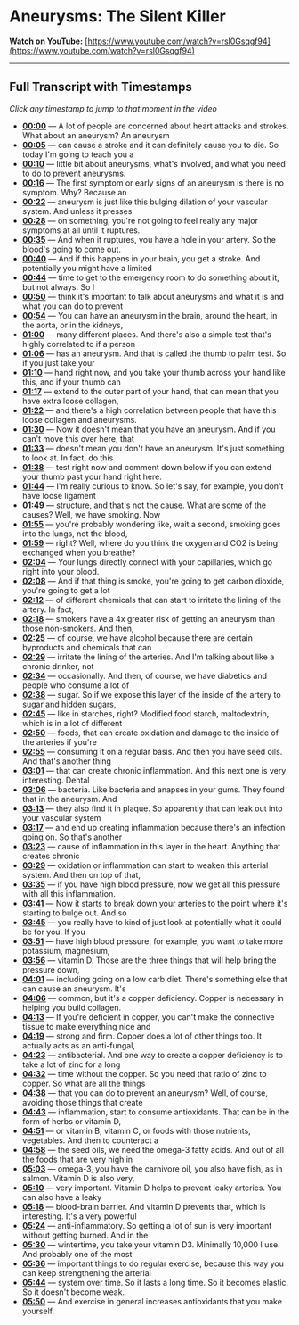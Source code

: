 # Aneurysms: The Silent Killer

**Watch on YouTube:** [https://www.youtube.com/watch?v=rsl0Gsqgf94](https://www.youtube.com/watch?v=rsl0Gsqgf94)

---

## Full Transcript with Timestamps

*Click any timestamp to jump to that moment in the video*

- **[00:00](https://www.youtube.com/watch?v=rsl0Gsqgf94&t=0s)** — A lot of people are concerned about heart attacks and strokes. What about an aneurysm? An aneurysm
- **[00:05](https://www.youtube.com/watch?v=rsl0Gsqgf94&t=5s)** — can cause a stroke and it can definitely cause you to die. So today I'm going to teach you a
- **[00:10](https://www.youtube.com/watch?v=rsl0Gsqgf94&t=10s)** — little bit about aneurysms, what's involved, and what you need to do to prevent aneurysms.
- **[00:16](https://www.youtube.com/watch?v=rsl0Gsqgf94&t=16s)** — The first symptom or early signs of an aneurysm is there is no symptom. Why? Because an
- **[00:22](https://www.youtube.com/watch?v=rsl0Gsqgf94&t=22s)** — aneurysm is just like this bulging dilation of your vascular system. And unless it presses
- **[00:28](https://www.youtube.com/watch?v=rsl0Gsqgf94&t=28s)** — on something, you're not going to feel really any major symptoms at all until it ruptures.
- **[00:35](https://www.youtube.com/watch?v=rsl0Gsqgf94&t=35s)** — And when it ruptures, you have a hole in your artery. So the blood's going to come out.
- **[00:40](https://www.youtube.com/watch?v=rsl0Gsqgf94&t=40s)** — And if this happens in your brain, you get a stroke. And potentially you might have a limited
- **[00:44](https://www.youtube.com/watch?v=rsl0Gsqgf94&t=44s)** — time to get to the emergency room to do something about it, but not always. So I
- **[00:50](https://www.youtube.com/watch?v=rsl0Gsqgf94&t=50s)** — think it's important to talk about aneurysms and what it is and what you can do to prevent
- **[00:54](https://www.youtube.com/watch?v=rsl0Gsqgf94&t=54s)** — You can have an aneurysm in the brain, around the heart, in the aorta, or in the kidneys,
- **[01:00](https://www.youtube.com/watch?v=rsl0Gsqgf94&t=60s)** — many different places. And there's also a simple test that's highly correlated to if a person
- **[01:06](https://www.youtube.com/watch?v=rsl0Gsqgf94&t=66s)** — has an aneurysm. And that is called the thumb to palm test. So if you just take your
- **[01:10](https://www.youtube.com/watch?v=rsl0Gsqgf94&t=70s)** — hand right now, and you take your thumb across your hand like this, and if your thumb can
- **[01:17](https://www.youtube.com/watch?v=rsl0Gsqgf94&t=77s)** — extend to the outer part of your hand, that can mean that you have extra loose collagen,
- **[01:22](https://www.youtube.com/watch?v=rsl0Gsqgf94&t=82s)** — and there's a high correlation between people that have this loose collagen and aneurysms.
- **[01:30](https://www.youtube.com/watch?v=rsl0Gsqgf94&t=90s)** — Now it doesn't mean that you have an aneurysm. And if you can't move this over here, that
- **[01:33](https://www.youtube.com/watch?v=rsl0Gsqgf94&t=93s)** — doesn't mean you don't have an aneurysm. It's just something to look at. In fact, do this
- **[01:38](https://www.youtube.com/watch?v=rsl0Gsqgf94&t=98s)** — test right now and comment down below if you can extend your thumb past your hand right here.
- **[01:44](https://www.youtube.com/watch?v=rsl0Gsqgf94&t=104s)** — I'm really curious to know. So let's say, for example, you don't have loose ligament
- **[01:49](https://www.youtube.com/watch?v=rsl0Gsqgf94&t=109s)** — structure, and that's not the cause. What are some of the causes? Well, we have smoking. Now
- **[01:55](https://www.youtube.com/watch?v=rsl0Gsqgf94&t=115s)** — you're probably wondering like, wait a second, smoking goes into the lungs, not the blood,
- **[01:59](https://www.youtube.com/watch?v=rsl0Gsqgf94&t=119s)** — right? Well, where do you think the oxygen and CO2 is being exchanged when you breathe?
- **[02:04](https://www.youtube.com/watch?v=rsl0Gsqgf94&t=124s)** — Your lungs directly connect with your capillaries, which go right into your blood.
- **[02:08](https://www.youtube.com/watch?v=rsl0Gsqgf94&t=128s)** — And if that thing is smoke, you're going to get carbon dioxide, you're going to get a lot
- **[02:12](https://www.youtube.com/watch?v=rsl0Gsqgf94&t=132s)** — of different chemicals that can start to irritate the lining of the artery. In fact,
- **[02:18](https://www.youtube.com/watch?v=rsl0Gsqgf94&t=138s)** — smokers have a 4x greater risk of getting an aneurysm than those non-smokers. And then,
- **[02:25](https://www.youtube.com/watch?v=rsl0Gsqgf94&t=145s)** — of course, we have alcohol because there are certain byproducts and chemicals that can
- **[02:29](https://www.youtube.com/watch?v=rsl0Gsqgf94&t=149s)** — irritate the lining of the arteries. And I'm talking about like a chronic drinker, not
- **[02:34](https://www.youtube.com/watch?v=rsl0Gsqgf94&t=154s)** — occasionally. And then, of course, we have diabetics and people who consume a lot of
- **[02:38](https://www.youtube.com/watch?v=rsl0Gsqgf94&t=158s)** — sugar. So if we expose this layer of the inside of the artery to sugar and hidden sugars,
- **[02:45](https://www.youtube.com/watch?v=rsl0Gsqgf94&t=165s)** — like in starches, right? Modified food starch, maltodextrin, which is in a lot of different
- **[02:50](https://www.youtube.com/watch?v=rsl0Gsqgf94&t=170s)** — foods, that can create oxidation and damage to the inside of the arteries if you're
- **[02:55](https://www.youtube.com/watch?v=rsl0Gsqgf94&t=175s)** — consuming it on a regular basis. And then you have seed oils. And that's another thing
- **[03:01](https://www.youtube.com/watch?v=rsl0Gsqgf94&t=181s)** — that can create chronic inflammation. And this next one is very interesting. Dental
- **[03:06](https://www.youtube.com/watch?v=rsl0Gsqgf94&t=186s)** — bacteria. Like bacteria and anapses in your gums. They found that in the aneurysm. And
- **[03:13](https://www.youtube.com/watch?v=rsl0Gsqgf94&t=193s)** — they also find it in plaque. So apparently that can leak out into your vascular system
- **[03:17](https://www.youtube.com/watch?v=rsl0Gsqgf94&t=197s)** — and end up creating inflammation because there's an infection going on. So that's another
- **[03:23](https://www.youtube.com/watch?v=rsl0Gsqgf94&t=203s)** — cause of inflammation in this layer in the heart. Anything that creates chronic
- **[03:29](https://www.youtube.com/watch?v=rsl0Gsqgf94&t=209s)** — oxidation or inflammation can start to weaken this arterial system. And then on top of that,
- **[03:35](https://www.youtube.com/watch?v=rsl0Gsqgf94&t=215s)** — if you have high blood pressure, now we get all this pressure with all this inflammation.
- **[03:41](https://www.youtube.com/watch?v=rsl0Gsqgf94&t=221s)** — Now it starts to break down your arteries to the point where it's starting to bulge out. And so
- **[03:45](https://www.youtube.com/watch?v=rsl0Gsqgf94&t=225s)** — you really have to kind of just look at potentially what it could be for you. If you
- **[03:51](https://www.youtube.com/watch?v=rsl0Gsqgf94&t=231s)** — have high blood pressure, for example, you want to take more potassium, magnesium,
- **[03:56](https://www.youtube.com/watch?v=rsl0Gsqgf94&t=236s)** — vitamin D. Those are the three things that will help bring the pressure down,
- **[04:01](https://www.youtube.com/watch?v=rsl0Gsqgf94&t=241s)** — including going on a low carb diet. There's something else that can cause an aneurysm. It's
- **[04:06](https://www.youtube.com/watch?v=rsl0Gsqgf94&t=246s)** — common, but it's a copper deficiency. Copper is necessary in helping you build collagen.
- **[04:13](https://www.youtube.com/watch?v=rsl0Gsqgf94&t=253s)** — If you're deficient in copper, you can't make the connective tissue to make everything nice and
- **[04:19](https://www.youtube.com/watch?v=rsl0Gsqgf94&t=259s)** — strong and firm. Copper does a lot of other things too. It actually acts as an anti-fungal,
- **[04:23](https://www.youtube.com/watch?v=rsl0Gsqgf94&t=263s)** — antibacterial. And one way to create a copper deficiency is to take a lot of zinc for a long
- **[04:32](https://www.youtube.com/watch?v=rsl0Gsqgf94&t=272s)** — time without the copper. So you need that ratio of zinc to copper. So what are all the things
- **[04:38](https://www.youtube.com/watch?v=rsl0Gsqgf94&t=278s)** — that you can do to prevent an aneurysm? Well, of course, avoiding those things that create
- **[04:43](https://www.youtube.com/watch?v=rsl0Gsqgf94&t=283s)** — inflammation, start to consume antioxidants. That can be in the form of herbs or vitamin D,
- **[04:51](https://www.youtube.com/watch?v=rsl0Gsqgf94&t=291s)** — or vitamin B, vitamin C, or foods with those nutrients, vegetables. And then to counteract a
- **[04:58](https://www.youtube.com/watch?v=rsl0Gsqgf94&t=298s)** — the seed oils, we need the omega-3 fatty acids. And out of all the foods that are very high in
- **[05:03](https://www.youtube.com/watch?v=rsl0Gsqgf94&t=303s)** — omega-3, you have the carnivore oil, you also have fish, as in salmon. Vitamin D is also very,
- **[05:10](https://www.youtube.com/watch?v=rsl0Gsqgf94&t=310s)** — very important. Vitamin D helps to prevent leaky arteries. You can also have a leaky
- **[05:18](https://www.youtube.com/watch?v=rsl0Gsqgf94&t=318s)** — blood-brain barrier. And vitamin D prevents that, which is interesting. It's a very powerful
- **[05:24](https://www.youtube.com/watch?v=rsl0Gsqgf94&t=324s)** — anti-inflammatory. So getting a lot of sun is very important without getting burned. And in the
- **[05:30](https://www.youtube.com/watch?v=rsl0Gsqgf94&t=330s)** — wintertime, you take your vitamin D3. Minimally 10,000 I use. And probably one of the most
- **[05:36](https://www.youtube.com/watch?v=rsl0Gsqgf94&t=336s)** — important things to do regular exercise, because this way you can keep strengthening the arterial
- **[05:44](https://www.youtube.com/watch?v=rsl0Gsqgf94&t=344s)** — system over time. So it lasts a long time. So it becomes elastic. So it doesn't become weak.
- **[05:50](https://www.youtube.com/watch?v=rsl0Gsqgf94&t=350s)** — And exercise in general increases antioxidants that you make yourself.
